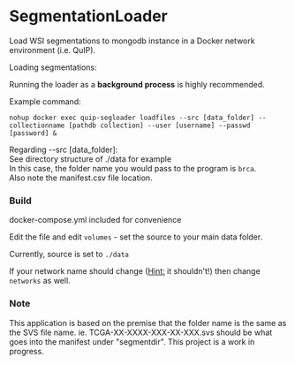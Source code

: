 # SegmentationLoader
Load WSI segmentations to mongodb instance in a Docker network environment (i.e. QuIP).

Loading segmentations:

<!--
Segmentation results to be loaded to PathDB must reside in a subfolder within the QuIP main data folder. This subfolder must contain the appropriate manifest file.
-->

Running the loader as a **background process** is highly recommended.

Example command:

```
nohup docker exec quip-segloader loadfiles --src [data_folder] --collectionname [pathdb collection] --user [username] --passwd [password] &
```

Regarding --src [data_folder]:<br>
See directory structure of ./data for example<br>
In this case, the folder name you would pass to the program is `brca`.<br>
Also note the manifest.csv file location.

### Build
docker-compose.yml included for convenience

Edit the file and edit `volumes` - set the source to your main data folder.

Currently, source is set to `./data`

If your network name should change (<u>Hint:</u> it shouldn't!) then change `networks` as well.

### Note
This application is based on the premise that the folder name is the same as the SVS file name.  ie. TCGA-XX-XXXX-XXX-XX-XXX.svs should be what goes into the manifest under "segmentdir".
This project is a work in progress.
